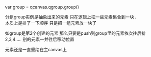 var group = qcanvas.qgroup.group\(\)

分组group实例是抽象出来的元素 只在逻辑上把一些元素集合到一块，  
本质上是排了一下顺序 只是把一组元素放一块了

如group是第2个创建的元素 那么只要是push到group里的元素依次往后排2,3,4.....  别的元素一并往后移动位置

元素还是一直重绘在主canvas上

